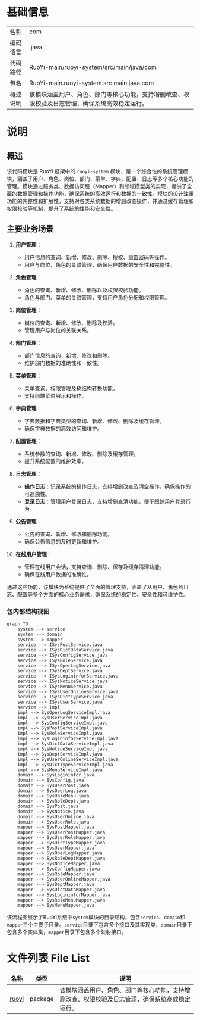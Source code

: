 # 基础信息

|      |      |
|------|------|
| 名称 | com |
| 编码语言 | .java |
| 代码路径 | RuoYi-main/ruoyi-system/src/main/java/com |
| 包名 | RuoYi-main.ruoyi-system.src.main.java.com |
| 概述说明 | 该模块涵盖用户、角色、部门等核心功能，支持增删改查、权限校验及日志管理，确保系统高效稳定运行。 |

# 说明

## 概述

该代码模块是 RuoYi 框架中的 `ruoyi-system` 模块，是一个综合性的系统管理模块，涵盖了用户、角色、岗位、部门、菜单、字典、配置、日志等多个核心功能的管理。模块通过服务类、数据访问层（Mapper）和领域模型类的实现，提供了全面的数据管理和操作功能，确保系统的高效运行和数据的一致性。模块的设计注重功能的完整性和扩展性，支持对各类系统数据的增删改查操作，并通过缓存管理和权限校验等机制，提升了系统的性能和安全性。

## 主要业务场景

1. **用户管理**：
   - 用户信息的查询、新增、修改、删除、授权、重置密码等操作。
   - 用户与岗位、角色的关联管理，确保用户数据的安全性和完整性。

2. **角色管理**：
   - 角色的查询、新增、修改、删除以及权限校验功能。
   - 角色与部门、菜单的关联管理，支持用户角色分配和权限管理。

3. **岗位管理**：
   - 岗位的查询、新增、修改、删除及校验。
   - 管理用户与岗位的关联关系。

4. **部门管理**：
   - 部门信息的查询、新增、修改和删除。
   - 维护部门数据的准确性和一致性。

5. **菜单管理**：
   - 菜单查询、权限管理及树结构转换功能。
   - 支持前端菜单展示和操作。

6. **字典管理**：
   - 字典数据和字典类型的查询、新增、修改、删除及缓存管理。
   - 确保字典数据的高效访问和维护。

7. **配置管理**：
   - 系统参数的查询、新增、修改、删除及缓存管理。
   - 提升系统配置的维护效率。

8. **日志管理**：
   - **操作日志**：记录系统的操作日志，支持增删改查及清空操作，确保操作的可追溯性。
   - **登录日志**：管理用户登录日志，支持增删查清功能，便于跟踪用户登录行为。

9. **公告管理**：
   - 公告的查询、新增、修改和删除功能。
   - 确保公告信息的及时更新和维护。

10. **在线用户管理**：
    - 管理在线用户会话，支持查询、删除、保存及缓存清理功能。
    - 确保在线用户数据的准确性。

通过这些功能，该模块为系统提供了全面的管理支持，涵盖了从用户、角色到日志、配置等多个方面的核心业务需求，确保系统的稳定性、安全性和可维护性。


### 包内部结构视图

```mermaid
graph TD
    system --> service
    system --> domain
    system --> mapper
    service --> ISysPostService.java
    service --> ISysDictDataService.java
    service --> ISysConfigService.java
    service --> ISysRoleService.java
    service --> ISysOperLogService.java
    service --> ISysDeptService.java
    service --> ISysLogininforService.java
    service --> ISysNoticeService.java
    service --> ISysMenuService.java
    service --> ISysUserOnlineService.java
    service --> ISysDictTypeService.java
    service --> ISysUserService.java
    service --> impl
    impl --> SysOperLogServiceImpl.java
    impl --> SysUserServiceImpl.java
    impl --> SysConfigServiceImpl.java
    impl --> SysPostServiceImpl.java
    impl --> SysRoleServiceImpl.java
    impl --> SysLogininforServiceImpl.java
    impl --> SysDictDataServiceImpl.java
    impl --> SysNoticeServiceImpl.java
    impl --> SysDeptServiceImpl.java
    impl --> SysUserOnlineServiceImpl.java
    impl --> SysDictTypeServiceImpl.java
    impl --> SysMenuServiceImpl.java
    domain --> SysLogininfor.java
    domain --> SysConfig.java
    domain --> SysUserPost.java
    domain --> SysOperLog.java
    domain --> SysRoleMenu.java
    domain --> SysRoleDept.java
    domain --> SysPost.java
    domain --> SysNotice.java
    domain --> SysUserOnline.java
    domain --> SysUserRole.java
    mapper --> SysPostMapper.java
    mapper --> SysUserPostMapper.java
    mapper --> SysUserRoleMapper.java
    mapper --> SysDictTypeMapper.java
    mapper --> SysUserMapper.java
    mapper --> SysOperLogMapper.java
    mapper --> SysRoleDeptMapper.java
    mapper --> SysNoticeMapper.java
    mapper --> SysConfigMapper.java
    mapper --> SysRoleMapper.java
    mapper --> SysUserOnlineMapper.java
    mapper --> SysDeptMapper.java
    mapper --> SysDictDataMapper.java
    mapper --> SysLogininforMapper.java
    mapper --> SysRoleMenuMapper.java
    mapper --> SysMenuMapper.java
```

该流程图展示了RuoYi系统中`system`模块的目录结构，包含`service`、`domain`和`mapper`三个主要子目录。`service`目录下包含多个接口及其实现类，`domain`目录下包含多个实体类，`mapper`目录下包含多个映射接口。

# 文件列表 File List

| 名称   | 类型  | 说明 |
|-------|------|-------------|
| [ruoyi](ruoyi/_module.md) | package | 该模块涵盖用户、角色、部门等核心功能，支持增删改查、权限校验及日志管理，确保系统高效稳定运行。 |


